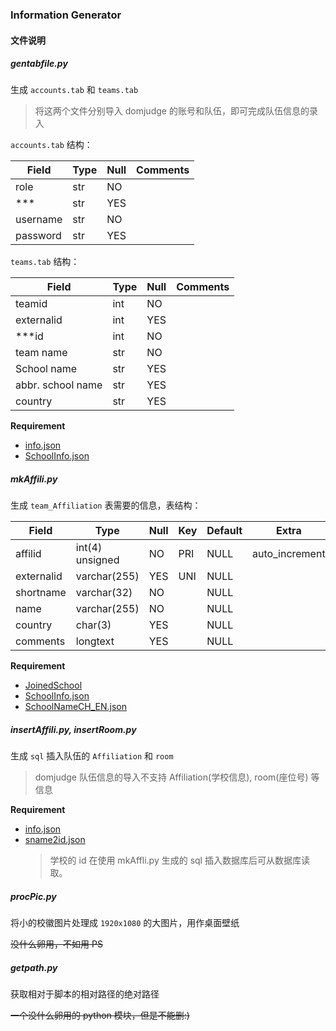 <h3 align='cneter'> Information Generator </h3>

#### 文件说明

##### gentabfile.py

生成 `accounts.tab` 和 `teams.tab` 

> 将这两个文件分别导入 domjudge 的账号和队伍，即可完成队伍信息的录入

`accounts.tab` 结构：

| Field | Type | Null | Comments |
|-|-|-|-|
| role | str | NO | |
| *** | str | YES | |
| username | str | NO | |
|password | str | YES | |    

`teams.tab` 结构：

| Field | Type | Null | Comments |
|-|-|-|-|
| teamid | int | NO | |
| externalid | int | YES | |
| ***id | int | NO | |
| team name | str | NO | |
| School name | str | YES | |
| abbr. school name | str | YES | |
| country | str | YES | |

**Requirement**
- [info.json](../../set/README.md#infojson)
- [SchoolInfo.json](../../set/README.md#schoolinfojson)
    
##### mkAffili.py

生成 `team_Affiliation` 表需要的信息，表结构：

| Field | Type | Null | Key | Default | Extra |
|-|-|-|-|-|-|
| affilid | int(4) unsigned | NO | PRI | NULL | auto_increment |
| externalid | varchar(255) | YES | UNI | NULL | |
|shortname | varchar(32) | NO | | NULL | |
| name | varchar(255) | NO | | NULL | |
| country | char(3) | YES | | NULL | |
| comments | longtext | YES | | NULL | |

**Requirement**
- [JoinedSchool](../../set/README.md#joinedschool)
- [SchoolInfo.json](../../set/README.md#schoolinfojson)
- [SchoolNameCH_EN.json](../../set/README.md#schoolnamech_enjson)

##### insertAffili.py, insertRoom.py

生成 `sql` 插入队伍的 `Affiliation` 和 `room`

> domjudge 队伍信息的导入不支持 Affiliation(学校信息), room(座位号) 等信息

**Requirement**
- [info.json](../../set/README.md#infojson)
- [sname2id.json](../../set/README.md#sname2idjson)
    > 学校的 id 在使用 mkAffli.py 生成的 sql 插入数据库后可从数据库读取。

##### procPic.py

将小的校徽图片处理成 `1920x1080` 的大图片，用作桌面壁纸

~~没什么卵用，不如用 PS~~
    
##### getpath.py

获取相对于脚本的相对路径的绝对路径

~~一个没什么卵用的 python 模块，但是不能删:)~~
